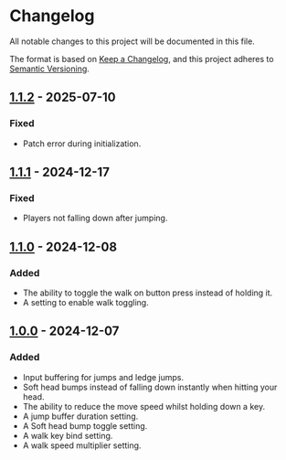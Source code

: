 # Changelog

All notable changes to this project will be documented in this file.

The format is based on [Keep a Changelog](https://keepachangelog.com/en/1.1.0/),
and this project adheres to [Semantic Versioning](https://semver.org/spec/v2.0.0.html).

## [1.1.2] - 2025-07-10

### Fixed

- Patch error during initialization.

## [1.1.1] - 2024-12-17

### Fixed

- Players not falling down after jumping.

## [1.1.0] - 2024-12-08

### Added

- The ability to toggle the walk on button press instead of holding it.
- A setting to enable walk toggling.

## [1.0.0] - 2024-12-07

### Added

- Input buffering for jumps and ledge jumps.
- Soft head bumps instead of falling down instantly when hitting your head.
- The ability to reduce the move speed whilst holding down a key.
- A jump buffer duration setting.
- A Soft head bump toggle setting.
- A walk key bind setting.
- A walk speed multiplier setting.

[unreleased]: https://github.com/Nestorboy/ATLYSS-ControlTweaks/compare/v1.1.2...HEAD
[1.1.2]: https://github.com/Nestorboy/ATLYSS-ControlTweaks/compare/v1.1.1...v1.1.2
[1.1.1]: https://github.com/Nestorboy/ATLYSS-ControlTweaks/compare/v1.1.0...v1.1.1
[1.1.0]: https://github.com/Nestorboy/ATLYSS-ControlTweaks/compare/v1.0.0...v1.1.0
[1.0.0]: https://github.com/Nestorboy/ATLYSS-ControlTweaks/releases/tag/v1.0.0
